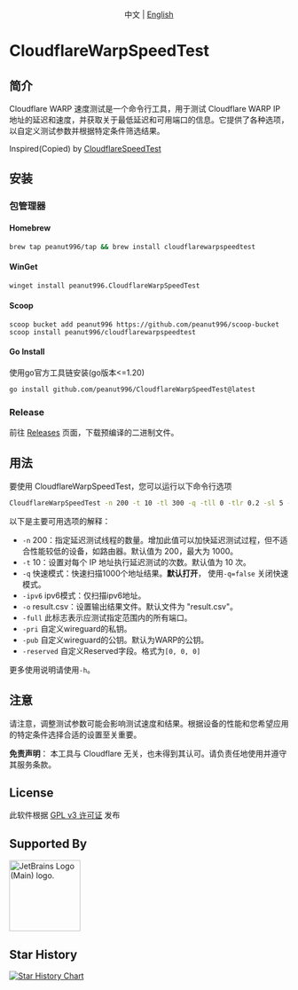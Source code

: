 <p align="center">
   <br>  中文 | <a href="README_EN.md">English</a>
</p>

# CloudflareWarpSpeedTest

## 简介
Cloudflare WARP 速度测试是一个命令行工具，用于测试 Cloudflare WARP IP 地址的延迟和速度，并获取关于最低延迟和可用端口的信息。它提供了各种选项，以自定义测试参数并根据特定条件筛选结果。

Inspired(Copied) by [CloudflareSpeedTest](https://github.com/XIU2/CloudflareSpeedTest)

## 安装

### 包管理器
#### Homebrew
```bash
brew tap peanut996/tap && brew install cloudflarewarpspeedtest
```

#### WinGet
```bash
winget install peanut996.CloudflareWarpSpeedTest
```

#### Scoop
```pwsh
scoop bucket add peanut996 https://github.com/peanut996/scoop-bucket
scoop install peanut996/cloudflarewarpspeedtest
```

#### Go Install
使用go官方工具链安装(go版本<=1.20)

```bash
go install github.com/peanut996/CloudflareWarpSpeedTest@latest
```

### Release
前往 [Releases](https://github.com/peanut996/CloudflareWarpSpeedTest/releases) 页面，下载预编译的二进制文件。


## 用法
要使用 CloudflareWarpSpeedTest，您可以运行以下命令行选项

```bash
CloudflareWarpSpeedTest -n 200 -t 10 -tl 300 -q -tll 0 -tlr 0.2 -sl 5 -p 10 -f ip.txt -ip 1.1.1.1 -o result.csv -full
```

以下是主要可用选项的解释：

  + `-n`        200：指定延迟测试线程的数量。增加此值可以加快延迟测试过程，但不适合性能较低的设备，如路由器。默认值为 200，最大为 1000。
  + `-t`        10：设置对每个 IP 地址执行延迟测试的次数。默认值为 10 次。
  + `-q`        快速模式：快速扫描1000个地址结果。**默认打开**， 使用`-q=false` 关闭快速模式。
  + `-ipv6`     ipv6模式：仅扫描ipv6地址。
  + `-o`        result.csv：设置输出结果文件。默认文件为 "result.csv"。
  + `-full`     此标志表示应测试指定范围内的所有端口。
  + `-pri`      自定义wireguard的私钥。
  + `-pub`      自定义wireguard的公钥。默认为WARP的公钥。
  + `-reserved` 自定义Reserved字段。格式为`[0, 0, 0]`

更多使用说明请使用`-h`。

## 注意

请注意，调整测试参数可能会影响测试速度和结果。根据设备的性能和您希望应用的特定条件选择合适的设置至关重要。

**免责声明**： 本工具与 Cloudflare 无关，也未得到其认可。请负责任地使用并遵守其服务条款。

## License

此软件根据 [GPL v3 许可证](LICENSE) 发布


## Supported By
<a href="https://jb.gg/OpenSourceSupport" target="_blank"><img src="https://resources.jetbrains.com/storage/products/company/brand/logos/jb_beam.png" height='128' style='border:0px;height:128px;' alt="JetBrains Logo (Main) logo."></a>

## Star History

[![Star History Chart](https://api.star-history.com/svg?repos=peanut996/CloudflareWarpSpeedTest&type=Date)](https://star-history.com/#peanut996/CloudflareWarpSpeedTest&Date)


